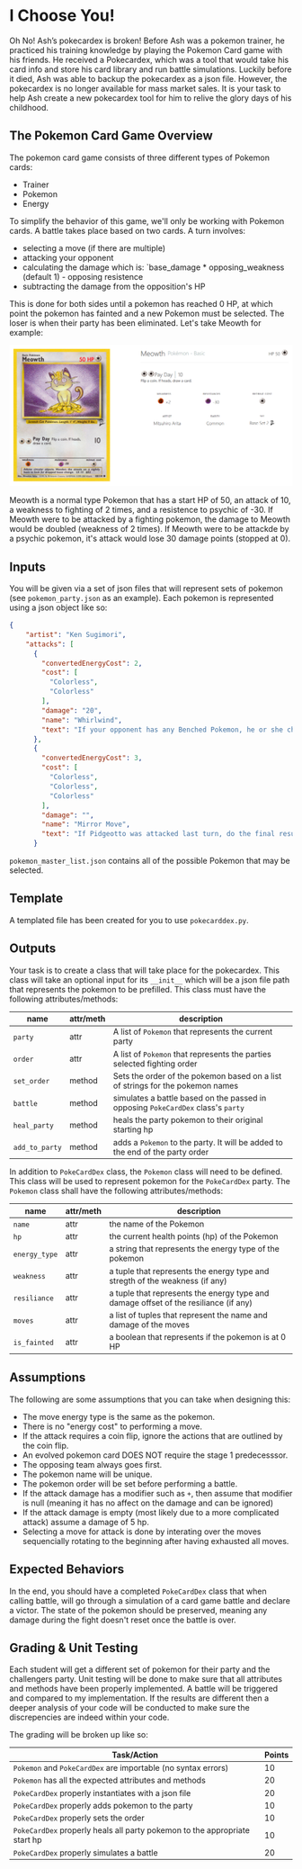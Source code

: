 # I Choose You!

Oh No!  Ash’s pokecardex is broken!  Before Ash was a pokemon trainer, he practiced his training knowledge by playing the Pokemon Card game with his friends.  He received a Pokecardex, which was a tool that would take his card info and store his card library and run battle simulations.  Luckily before it died, Ash was able to backup the pokecardex as a json file.  However, the pokecardex is no longer available for mass market sales.  It is your task to help Ash create a new pokecardex tool for him to relive the glory days of his childhood.

## The Pokemon Card Game Overview

The pokemon card game consists of three different types of Pokemon cards:

- Trainer
- Pokemon
- Energy

To simplify the behavior of this game, we'll only be working with Pokemon cards.  A battle takes place based on two cards.  A turn involves:

- selecting a move (if there are multiple)
- attacking your opponent
- calculating the damage which is: `base_damage * opposing_weakness (default 1) - opposing resistence
- subtracting the damage from the opposition's HP

This is done for both sides until a pokemon has reached 0 HP, at which point the pokemon has fainted and a new Pokemon must be selected.  The loser is when their party has been eliminated.  Let's take Meowth for example:

![Meowth Pokemon Card](meowth_card.png)

Meowth is a normal type Pokemon that has a start HP of 50, an attack of 10, a weakness to fighting of 2 times, and a resistence to psychic of -30.  If Meowth were to be attacked by a fighting pokemon, the damage to Meowth would be doubled (weakness of 2 times).  If Meowth were to be attackde by a psychic pokemon, it's attack would lose 30 damage points (stopped at 0).

## Inputs

You will be given via a set of json files that will represent sets of pokemon (see `pokemon_party.json` as an example).  Each pokemon is represented using a json object like so:

```json
{
    "artist": "Ken Sugimori",
    "attacks": [
      {
        "convertedEnergyCost": 2,
        "cost": [
          "Colorless",
          "Colorless"
        ],
        "damage": "20",
        "name": "Whirlwind",
        "text": "If your opponent has any Benched Pokemon, he or she chooses 1 of them and switches it with the Defending Pokemon. (Do the damage before switching the Pokemon.)"
      },
      {
        "convertedEnergyCost": 3,
        "cost": [
          "Colorless",
          "Colorless",
          "Colorless"
        ],
        "damage": "",
        "name": "Mirror Move",
        "text": "If Pidgeotto was attacked last turn, do the final result of that attack on Pidgeotto to the Defending Pokemon."
      }
```

`pokemon_master_list.json` contains all of the possible Pokemon that may be selected.

## Template

A templated file has been created for you to use `pokecarddex.py`.

## Outputs

Your task is to create a class that will take place for the pokecardex.  This class will take an optional input for its `__init__` which will be a json file path that represents the pokemon to be prefilled.  This class must have the following attributes/methods:

| name           | attr/meth | description                                                                      |
| -------------- | --------- | -------------------------------------------------------------------------------- |
| `party`        | attr      | A list of `Pokemon` that represents the current party                            |
| `order`        | attr      | A list of `Pokemon` that represents the parties selected fighting order          |
| `set_order`    | method    | Sets the order of the pokemon based on a list of strings for the pokemon names   |
| `battle`       | method    | simulates a battle based on the passed in opposing `PokeCardDex` class's `party` |
| `heal_party`   | method    | heals the party pokemon to their original starting hp                            |
| `add_to_party` | method    | adds a `Pokemon` to the party.  It will be added to the end of the party order   |

In addition to `PokeCardDex` class, the `Pokemon` class will need to be defined.  This class will be used to represent pokemon for the `PokeCardDex` party.  The `Pokemon` class shall have the following attributes/methods:

| name          | attr/meth | description                                                                          |
| ------------- | --------- | ------------------------------------------------------------------------------------ |
| `name`        | attr      | the name of the Pokemon                                                              |
| `hp`          | attr      | the current health points (hp) of the Pokemon                                        |
| `energy_type` | attr      | a string that represents the energy type of the pokemon                              |
| `weakness`    | attr      | a tuple that represents the energy type and stregth of the weakness (if any)         |
| `resiliance`  | attr      | a tuple that represents the energy type and damage offset of the resiliance (if any) |
| `moves`       | attr      | a list of tuples that represent the name and damage of the moves                     |
| `is_fainted`  | attr      | a boolean that represents if the pokemon is at 0 HP                                  |

## Assumptions

The following are some assumptions that you can take when designing this:

- The move energy type is the same as the pokemon.
- There is no "energy cost" to performing a move.
- If the attack requires a coin flip, ignore the actions that are outlined by the coin flip.
- An evolved pokemon card DOES NOT require the stage 1 predecesssor.
- The opposing team always goes first.
- The pokemon name will be unique.
- The pokemon order will be set before performing a battle.
- If the attack damage has a modifier such as `+`, then assume that modifier is null (meaning it has no affect on the damage and can be ignored)
- If the attack damage is empty (most likely due to a more complicated attack) assume a damage of 5 hp.
- Selecting a move for attack is done by interating over the moves sequencially rotating to the beginning after having exhausted all moves.

## Expected Behaviors

In the end, you should have a completed `PokeCardDex` class that when calling battle, will go through a simulation of a card game battle and declare a victor.  The state of the pokemon should be preserved, meaning any damage during the fight doesn't reset once the battle is over.  

## Grading & Unit Testing

Each student will get a different set of pokemon for their party and the challengers party.  Unit testing will be done to make sure that all attributes and methods have been properly implemented.  A battle will be triggered and compared to my implementation.  If the results are different then a deeper analysis of your code will be conducted to make sure the discrepencies are indeed within your code.

The grading will be broken up like so:

| Task/Action                                                                | Points |
| -------------------------------------------------------------------------- | ------ |
| `Pokemon` and `PokeCardDex` are importable (no syntax errors)              | 10     |
| `Pokemon` has all the expected attributes and methods                      | 20     |
| `PokeCardDex` properly instantiates with a json file                       | 20     |
| `PokeCardDex` properly adds pokemon to the party                           | 10     |
| `PokeCardDex` properly sets the order                                      | 10     |
| `PokeCardDex` properly heals all party pokemon to the appropriate start hp | 10     |
| `PokeCardDex` properly simulates a battle                                  | 20     |
